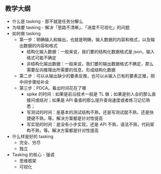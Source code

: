## 教学大纲

* 什么是 tasking - 那不就是任务分解么
* 为啥要 tasking - 解决「思路不清晰」、「进度不可视化」的问题
* 如何做 tasking
  * 第一步：明确输入和输出，也就是明确，输入数据的内容和格式，以及输出数据的内容和格式
    * 结构化输入数据：一般来说，我们要的结构化数据格式是 json，输入格式可能不确定
    * 非结构化输出数据：一般来说，我们要的输出数据格式不确定，那么需要反向推理出所需要的信息，形成结构化数据
  * 第二步：可以从输出缺少的要素反推，也可以从输入已有的要素正推，把中间步骤给补全
  * 第三步：PDCA。看出时间花在了哪
    * spike 的时间：如果是前沿技术一般是 TL 做；如果是别人会的那么直接问或结对；如果是 API 备查的那么提升查询速度或者练习记忆熟悉；
    * 写测试的时间：是基本的测试结构不熟，还是写测试就不熟，还是快捷键不熟，等。解决方案都是针对性提高
    * 写实现的时间：是没有小步实现，还是 API 不熟，语法不熟，代码架构不熟，等。解决方案都是针对性提高
* 什么样是好的 tasking
  * 完全、穷尽
  * 独立
* Tasking 的核心 - 强调
  * 思维框架
  * 可视化


